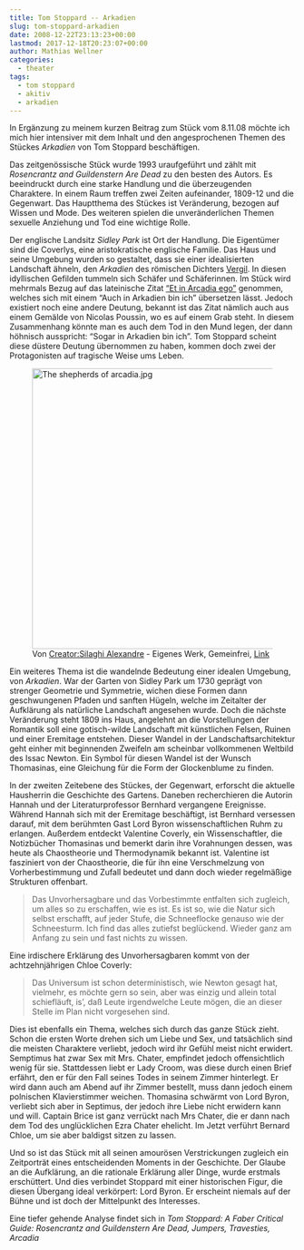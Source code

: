 ```yaml
---
title: Tom Stoppard -- Arkadien
slug: tom-stoppard-arkadien
date: 2008-12-22T23:13:23+00:00
lastmod: 2017-12-18T20:23:07+00:00
author: Mathias Wellner
categories:
  - theater
tags:
  - tom stoppard
  - akitiv
  - arkadien
---
```

In Ergänzung zu meinem kurzen Beitrag zum Stück vom 8.11.08 möchte ich mich hier intensiver mit dem Inhalt und den angesprochenen Themen des Stückes _Arkadien_ von Tom Stoppard beschäftigen.

Das zeitgenössische Stück wurde 1993 uraufgeführt und zählt mit _Rosencrantz and Guildenstern Are Dead_ zu den besten des Autors. Es beeindruckt durch eine starke Handlung und die überzeugenden Charaktere. In einem Raum treffen zwei Zeiten aufeinander, 1809-12 und die Gegenwart. Das Hauptthema des Stückes ist Veränderung, bezogen auf Wissen und Mode. Des weiteren spielen die unveränderlichen Themen sexuelle Anziehung und Tod eine wichtige Rolle.

Der englische Landsitz _Sidley Park_ ist Ort der Handlung. Die Eigentümer sind die Coverlys, eine aristokratische englische Familie. Das Haus und seine Umgebung wurden so gestaltet, dass sie einer idealisierten Landschaft ähneln, den _Arkadien_ des römischen Dichters [Vergil](http://de.wikipedia.org/wiki/Vergil). In diesen idyllischen Gefilden tummeln sich Schäfer und Schäferinnen. Im Stück wird mehrmals Bezug auf das lateinische Zitat [&#8220;Et in Arcadia ego&#8221;](http://de.wikipedia.org/wiki/Et_in_Arcadia_ego_(Poussin)) genommen, welches sich mit einem &#8220;Auch in Arkadien bin ich&#8221; übersetzen lässt. Jedoch existiert noch eine andere Deutung, bekannt ist das Zitat nämlich auch aus einem Gemälde von Nicolas Poussin, wo es auf einem Grab steht. In diesem Zusammenhang könnte man es auch dem Tod in den Mund legen, der dann höhnisch ausspricht: &#8220;Sogar in Arkadien bin ich&#8221;. Tom Stoppard scheint diese düstere Deutung übernommen zu haben, kommen doch zwei der Protagonisten auf tragische Weise ums Leben.

<figure style="max-width: 699px">
  <a href="https://commons.wikimedia.org/wiki/File:The_shepherds_of_arcadia.jpg#/media/File:The_shepherds_of_arcadia.jpg">
    <img src="https://upload.wikimedia.org/wikipedia/commons/6/66/The_shepherds_of_arcadia.jpg" alt="The shepherds of arcadia.jpg" width="699" height="495">
  </a>
  <figcaption>Von <span class="fn value"><a href="//commons.wikimedia.org/w/index.php?title=Creator:Silaghi_Alexandre&amp;action=edit&amp;redlink=1" class="new" title="Creator:Silaghi Alexandre (page does not exist)">Creator:Silaghi Alexandre</a></span> - <span class="int-own-work" lang="de">Eigenes Werk</span>, Gemeinfrei, <a href="https://commons.wikimedia.org/w/index.php?curid=100837">Link</a></figcaption>
</figure>

Ein weiteres Thema ist die wandelnde Bedeutung einer idealen Umgebung, von _Arkadien_. War der Garten von Sidley Park um 1730 geprägt von strenger Geometrie und Symmetrie, wichen diese Formen dann geschwungenen Pfaden und sanften Hügeln, welche im Zeitalter der Aufklärung als natürliche Landschaft angesehen wurde. Doch die nächste Veränderung steht 1809 ins Haus, angelehnt an die Vorstellungen der Romantik soll eine gotisch-wilde Landschaft mit künstlichen Felsen, Ruinen und einer Eremitage entstehen. Dieser Wandel in der Landschaftsarchitektur geht einher mit beginnenden Zweifeln am scheinbar vollkommenen Weltbild des Issac Newton. Ein Symbol für diesen Wandel ist der Wunsch Thomasinas, eine Gleichung für die Form der Glockenblume zu finden.

In der zweiten Zeitebene des Stückes, der Gegenwart, erforscht die aktuelle Hausherrin die Geschichte des Gartens. Daneben recherchieren die Autorin Hannah und der Literaturprofessor Bernhard vergangene Ereignisse. Während Hannah sich mit der Eremitage beschäftigt, ist Bernhard versessen darauf, mit dem berühmten Gast Lord Byron wissenschaftlichen Ruhm zu erlangen. Außerdem entdeckt Valentine Coverly, ein Wissenschaftler, die Notizbücher Thomasinas und bemerkt darin ihre Vorahnungen dessen, was heute als Chaostheorie und Thermodynamik bekannt ist. Valentine ist fasziniert von der Chaostheorie, die für ihn eine Verschmelzung von Vorherbestimmung und Zufall bedeutet und dann doch wieder regelmäßige Strukturen offenbart.

<blockquote class="blockquote">
  Das Unvorhersagbare und das Vorbestimmte entfalten sich zugleich, um alles so zu erschaffen, wie es ist. Es ist so, wie die Natur sich selbst erschafft, auf jeder Stufe, die Schneeflocke genauso wie der Schneesturm. Ich find das alles zutiefst beglückend. Wieder ganz am Anfang zu sein und fast nichts zu wissen. 
</blockquote>

Eine irdischere Erklärung des Unvorhersagbaren kommt von der achtzehnjährigen Chloe Coverly:

<blockquote class="blockquote">
  Das Universum ist schon deterministisch, wie Newton gesagt hat, vielmehr, es möchte gern so sein, aber was einzig und allein total schiefläuft, is’, daß Leute irgendwelche Leute mögen, die an dieser Stelle im Plan nicht vorgesehen sind. 
</blockquote>

Dies ist ebenfalls ein Thema, welches sich durch das ganze Stück zieht. Schon die ersten Worte drehen sich um Liebe und Sex, und tatsächlich sind die meisten Charaktere verliebt, jedoch wird ihr Gefühl meist nicht erwidert. Semptimus hat zwar Sex mit Mrs. Chater, empfindet jedoch offensichtlich wenig für sie. Stattdessen liebt er Lady Croom, was diese durch einen Brief erfährt, den er für den Fall seines Todes in seinem Zimmer hinterlegt. Er wird dann auch am Abend auf ihr Zimmer bestellt, muss dann jedoch einem polnischen Klavierstimmer weichen. Thomasina schwärmt von Lord Byron, verliebt sich aber in Septimus, der jedoch ihre Liebe nicht erwidern kann und will. Captain Brice ist ganz verrückt nach Mrs Chater, die er dann nach dem Tod des unglücklichen Ezra Chater ehelicht. Im Jetzt verführt Bernard Chloe, um sie aber baldigst sitzen zu lassen.

Und so ist das Stück mit all seinen amourösen Verstrickungen zugleich ein Zeitporträt eines entscheidenden Moments in der Geschichte. Der Glaube an die Aufklärung, an die rationale Erklärung aller Dinge, wurde erstmals erschüttert. Und dies verbindet Stoppard mit einer historischen Figur, die diesen Übergang ideal verkörpert: Lord Byron. Er erscheint niemals auf der Bühne und ist doch der Mittelpunkt des Interesses.

Eine tiefer gehende Analyse findet sich in _Tom Stoppard: A Faber Critical Guide: Rosencrantz and Guildenstern Are Dead, Jumpers, Travesties, Arcadia_